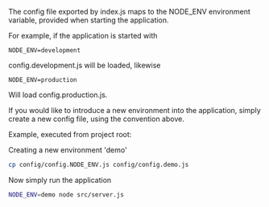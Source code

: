 The config file exported by index.js maps to the NODE_ENV environment variable, provided when starting the application.

For example, if the application is started with

`NODE_ENV=development`

config.development.js will be loaded, likewise 

`NODE_ENV=production`

Will load config.production.js. 

If you would like to introduce a new environment into the application, simply create a new config file, using the convention above. 

Example, executed from project root:

Creating a new environment 'demo'

```sh
cp config/config.NODE_ENV.js config/config.demo.js
```
Now simply run the application 

```sh
NODE_ENV=demo node src/server.js
```
